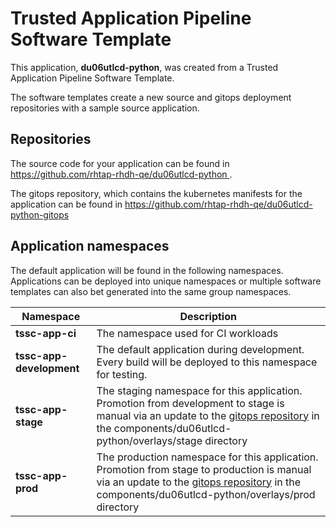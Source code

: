 # Trusted Application Pipeline Software Template

This application, **du06utlcd-python**, was created from a Trusted Application Pipeline Software Template.

The software templates create a new source and gitops deployment repositories with a sample source application. 

## Repositories

The source code for your application can be found in [https://github.com/rhtap-rhdh-qe/du06utlcd-python ](https://github.com/rhtap-rhdh-qe/du06utlcd-python ).
 
The gitops repository, which contains the kubernetes manifests for the application can be found in 
[https://github.com/rhtap-rhdh-qe/du06utlcd-python-gitops ](https://github.com/rhtap-rhdh-qe/du06utlcd-python-gitops ) 

## Application namespaces 

The default application will be found in the following namespaces. Applications can be deployed into unique namespaces or multiple software templates can also bet generated into the same group namespaces.  

|  Namespace   |  Description   |  
| -------- | -------- |
| **tssc-app-ci** | The namespace used for CI workloads |
| **tssc-app-development** | The default application during development. Every build will be deployed to this namespace for testing. |
| **tssc-app-stage** | The staging namespace for this application. Promotion from development to stage is manual via an update to the [gitops repository](https://github.com/rhtap-rhdh-qe/du06utlcd-python-gitops ) in the components/du06utlcd-python/overlays/stage directory |
| **tssc-app-prod** | The production namespace for this application. Promotion from stage to production is manual via an update to the [gitops repository](https://github.com/rhtap-rhdh-qe/du06utlcd-python-gitops ) in the components/du06utlcd-python/overlays/prod directory |